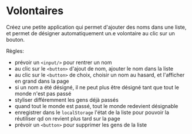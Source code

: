 # Volontaires

Créez une petite application qui permet d'ajouter des noms dans une liste, et permet de désigner automatiquement un.e volontaire au clic sur un bouton.

Règles:
- prévoir un `<input/>` pour rentrer un nom
- au clic sur le `<button>` d'ajout de nom, ajouter le nom dans la liste
- au clic sur le `<button>` de choix, choisir un nom au hasard, et l'afficher en grand dans la page
- si un nom a été désigné, il ne peut plus être désigné tant que tout le monde n'est pas passé
- styliser différemment les gens déjà passés
- quand tout le monde est passé, tout le monde redevient désignable
- enregistrer dans le `localStorage` l'état de la liste pour pouvoir la réutiliser qd on revient plus tard sur la page
- prévoir un `<button>` pour supprimer les gens de la liste